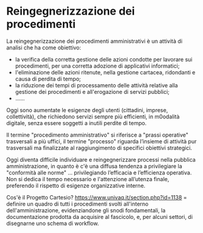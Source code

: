 # Reingegnerizzazione dei procedimenti
La reingegnerizzazione dei procedimenti amministrativi è un attività di analisi che ha come obiettivo:

- la verifica della corretta gestione delle azioni condotte per lavorare sui procedimenti, per una corretta adozione di applicativi informatici;
- l'eliminazione delle azioni ritenute, nella gestione cartacea, ridondanti e causa di perdita di tempo;
- la riduzione dei tempi di processamento delle attività relative alla gestione dei procedimenti e all'erogazione di servizi pubblici;
- ......


Oggi sono aumentate le esigenze degli utenti (cittadini, imprese, collettività), che richiedono servizi sempre più efficienti, in m0odalità digitale, senza essere soggetti a inutili perdite di tempo.

Il termine "procedimento amministrativo" si riferisce a "prassi operative" trasversali a più uffici, il termine "processo" riguarda l’insieme di attività pur trasversali ma finalizzate al raggiungimento di specifici obiettivi strategici.

Oggi diventa difficile individuare e reingegnerizzare processi nella pubblica amministrazione, in quanto è c'è una diffusa tendenza a privilegiare la "conformità alle norme" ...  privilegiando l’efficacia e l’efficienza operativa. Non si dedica il tempo necessario e l'attenzione all’utenza finale, preferendo il rispetto di esigenze organizzative interne.

Cos'è il Progetto Cartesio? https://www.univaq.it/section.php?id=1138 = definire un quadro di tutti i procedimenti svolti all'interno dell'amministrazione, evidenziandone gli snodi fondamentali, la documentazione prodotta da acquisire al fascicolo, e, per alcuni settori, di disegnarne uno schema di workflow.

